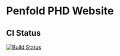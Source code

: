 # Penfold PHD Website

## CI Status 
[![Build Status](https://travis-ci.org/ncastilho/penfold-frontend.svg?branch=master)](https://travis-ci.org/ncastilho/penfold-frontend)
